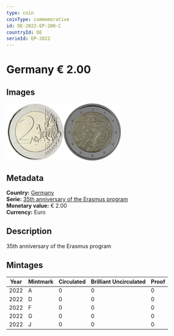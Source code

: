 ```yaml
---
type: coin
coinType: commemorative
id: DE-2022-EP-200-C
countryId: DE
serieId: EP-2022
---
```


# Germany € 2.00

## Images

<img src="../../Images/common-2007-200.webp" height="150" alt="Front image"><img src="Images/DE-2022-200.webp" height="150" alt="Back image">

## Metadata

**Country:** [Germany](../../Countries/Germany/index.md)\
**Serie:** [35th anniversary of the Erasmus program](index.md)\
**Monetary value:** € 2.00\
**Currency:** Euro

## Description

35th anniversary of the Erasmus program

## Mintages

| Year | Mintmark | Circulated | Brilliant Uncirculated | Proof |
| ---- | -------- | ---------- | ---------------------- | ----- |
| 2022 | A        | 0          | 0                      | 0     |
| 2022 | D        | 0          | 0                      | 0     |
| 2022 | F        | 0          | 0                      | 0     |
| 2022 | G        | 0          | 0                      | 0     |
| 2022 | J        | 0          | 0                      | 0     |
